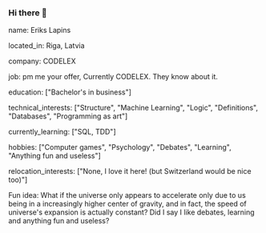 ### Hi there 👋

name: Eriks Lapins

located_in: Riga, Latvia

company: CODELEX

job: pm me your offer, Currently CODELEX. They know about it.

education: ["Bachelor's in business"]

technical_interests: ["Structure", "Machine Learning", "Logic", "Definitions", "Databases", "Programming as art"]

currently_learning: ["SQL, TDD"]

hobbies: ["Computer games", "Psychology", "Debates", "Learning", "Anything fun and useless"]

relocation_interests: ["None, I love it here! (but Switzerland would be nice too)"]

Fun idea: What if the universe only appears to accelerate only due to us being in a increasingly higher center of gravity, and in fact, the speed of universe's expansion is actually constant? Did I say I like debates, learning and anything fun and useless? 
<!--
**eriks-lapins/eriks-lapins** is a ✨ _special_ ✨ repository because its `README.md` (this file) appears on your GitHub profile.

Here are some ideas to get you started:

- 🔭 I’m currently working on ...
- 🌱 I’m currently learning ...
- 👯 I’m looking to collaborate on ...
- 🤔 I’m looking for help with ...
- 💬 Ask me about ...
- 📫 How to reach me: ...
- 😄 Pronouns: ...
- ⚡ Fun fact: ...
-->
